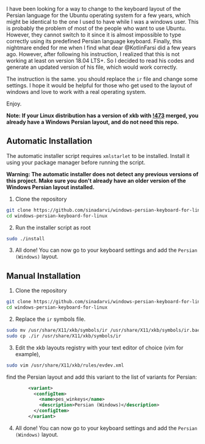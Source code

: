 I have been looking for a way to change to the keyboard layout of the Persian language for the Ubuntu operating system for a few years, which might be identical to the one I used to have while I was a windows user. This is probably the problem of most of the people who want to use Ubuntu. However, they cannot switch to it since it is almost impossible to type correctly using its predefined Persian language keyboard.  Finally, this nightmare ended for me when I find what dear @KotlinFarsi did a few years ago. However, after following his instruction, I realized that this is not working at least on version 18.04 LTS+. So I decided to read his codes and generate an updated version of his file, which would work correctly.

The instruction is the same. you should replace the `ir` file and change some settings. I hope it would be helpful for those who get used to the layout of windows and love to work with a real operating system.

Enjoy.

**Note: If your Linux distribution has a version of xkb with [!473](https://gitlab.freedesktop.org/xkeyboard-config/xkeyboard-config/-/merge_requests/473) merged, you already have a Windows Persian layout, and do not need this repo.**


## Automatic Installation

The automatic installer script requires `xmlstarlet` to be installed.
Install it using your package manager before running the script.

**Warning: The automatic installer does not detect any previous versions of this project. Make sure you don't already have an older version of the Windows Persian layout installed.**

1. Clone the repository

```bash
git clone https://github.com/sinadarvi/windows-persian-keyboard-for-linux.git
cd windows-persian-keyboard-for-linux
```

2. Run the installer script as root

```bash
sudo ./install
```

3. All done! You can now go to your keyboard settings and add the `Persian (Windows)` layout.


## Manual Installation

1. Clone the repository

```bash
git clone https://github.com/sinadarvi/windows-persian-keyboard-for-linux.git
cd windows-persian-keyboard-for-linux
```

2. Replace the `ir` symbols file.

```bash
sudo mv /usr/share/X11/xkb/symbols/ir /usr/share/X11/xkb/symbols/ir.backup
sudo cp ./ir /usr/share/X11/xkb/symbols/ir
```

3. Edit the xkb layouts registry with your text editor of choice (vim for example),

```bash
sudo vim /usr/share/X11/xkb/rules/evdev.xml
```

find the Persian layout and add this variant to the list of variants for Persian:

```xml
        <variant>
          <configItem>
            <name>pes_winkeys</name>
            <description>Persian (Windows)</description>
          </configItem>
        </variant>
```

4. All done! You can now go to your keyboard settings and add the `Persian (Windows)` layout.
